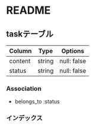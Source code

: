 # README

## taskテーブル

|Column|Type|Options|
|------|----|-------|
|content|string|null: false|
|status|string|null: false

### Association
- belongs_to :status

### インデックス

